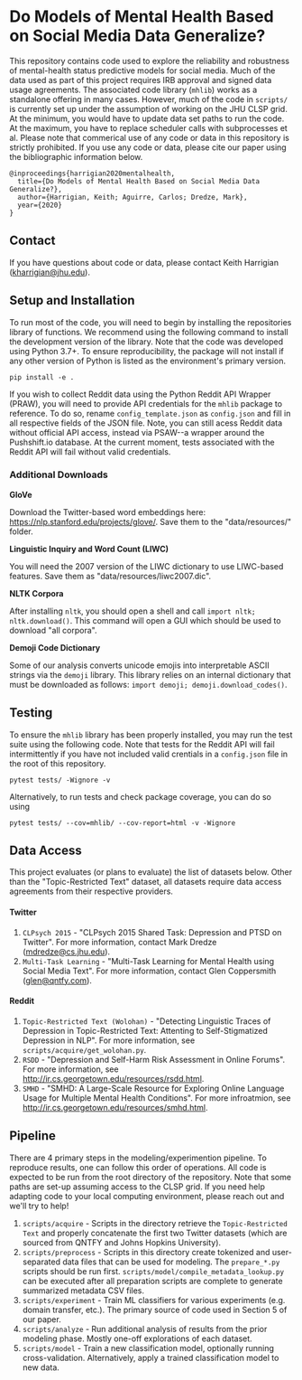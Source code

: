 # Do Models of Mental Health Based on Social Media Data Generalize?

This repository contains code used to explore the reliability and robustness of mental-health status predictive models for social media. Much of the data used as part of this project requires IRB approval and signed data usage agreements. The associated code library (`mhlib`) works as a standalone offering in many cases. However, much of the code in `scripts/` is currently set up under the assumption of working on the JHU CLSP grid. At the minimum, you would have to update data set paths to run the code. At the maximum, you have to replace scheduler calls with subprocesses et al. Please note that commerical use of any code or data in this repository is strictly prohibited. If you use any code or data, please cite our paper using the bibliographic information below.

```
@inproceedings{harrigian2020mentalhealth,
  title={Do Models of Mental Health Based on Social Media Data Generalize?},
  author={Harrigian, Keith; Aguirre, Carlos; Dredze, Mark},
  year={2020}
}
```

## Contact

If you have questions about code or data, please contact Keith Harrigian (kharrigian@jhu.edu).

## Setup and Installation

To run most of the code, you will need to begin by installing the repositories library of functions. We recommend using the following command to install the development version of the library. Note that the code was developed using Python 3.7+. To ensure reproducibility, the package will not install if any other version of Python is listed as the environment's primary version.

```
pip install -e .
```

If you wish to collect Reddit data using the Python Reddit API Wrapper (PRAW), you will need to provide API credentials for the `mhlib` package to reference. To do so, rename `config_template.json` as `config.json` and fill in all respective fields of the JSON file. Note, you can still acess Reddit data without official API access, instead via PSAW--a wrapper around the Pushshift.io database. At the current moment, tests associated with the Reddit API will fail without valid credentials.

### Additional Downloads

**GloVe**

Download the Twitter-based word embeddings here: https://nlp.stanford.edu/projects/glove/. Save them to the "data/resources/" folder.

**Linguistic Inquiry and Word Count (LIWC)**

You will need the 2007 version of the LIWC dictionary to use LIWC-based features. Save them as "data/resources/liwc2007.dic".

**NLTK Corpora**

After installing `nltk`, you should open a shell and call `import nltk; nltk.download()`. This command will open a GUI which should be used to download "all corpora".

**Demoji Code Dictionary**

Some of our analysis converts unicode emojis into interpretable ASCII strings via the `demoji` library. This library relies on an internal dictionary that must be downloaded as follows: `import demoji; demoji.download_codes()`.

## Testing

To ensure the `mhlib` library has been properly installed, you may run the test suite using the following code. Note that tests for the Reddit API will fail intermittently if you have not included valid crentials in a `config.json` file in the root of this repository.

```
pytest tests/ -Wignore -v
```

Alternatively, to run tests and check package coverage, you can do so using

```
pytest tests/ --cov=mhlib/ --cov-report=html -v -Wignore
```

## Data Access

This project evaluates (or plans to evaluate) the list of datasets below. Other than the "Topic-Restricted Text" dataset, all datasets require data access agreements from their respective providers.

#### Twitter

1. `CLPsych 2015` - "CLPsych 2015 Shared Task: Depression and PTSD on Twitter". For more information, contact Mark Dredze (mdredze@cs.jhu.edu).
2. `Multi-Task Learning` - "Multi-Task Learning for Mental Health using Social Media Text". For more information, contact Glen Coppersmith (glen@qntfy.com).

#### Reddit

1. `Topic-Restricted Text (Wolohan)` - "Detecting Linguistic Traces of Depression in Topic-Restricted Text: Attenting to Self-Stigmatized Depression in NLP". For more information, see `scripts/acquire/get_wolohan.py`.
2. `RSDD` - "Depression and Self-Harm Risk Assessment in Online Forums". For more information, see http://ir.cs.georgetown.edu/resources/rsdd.html.
3. `SMHD` - "SMHD: A Large-Scale Resource for Exploring Online Language Usage for Multiple Mental Health Conditions". For more infroatmion, see http://ir.cs.georgetown.edu/resources/smhd.html.

## Pipeline

There are 4 primary steps in the modeling/experimention pipeline. To reproduce results, one can follow this order of operations. All code is expected to be run from the root directory of the repository. Note that some paths are set-up assuming access to the CLSP grid. If you need help adapting code to your local computing environment, please reach out and we'll try to help!

1. `scripts/acquire` - Scripts in the directory retrieve the `Topic-Restricted Text` and properly concatenate the first two Twitter datasets (which are sourced from QNTFY and Johns Hopkins University).
2. `scripts/preprocess` - Scripts in this directory create tokenized and user-separated data files that can be used for modeling. The `prepare_*.py` scripts should be run first. `scripts/model/compile_metadata_lookup.py` can be executed after all preparation scripts are complete to generate summarized metadata CSV files.
3. `scripts/experiment` - Train ML classifiers for various experiments (e.g. domain transfer, etc.). The primary source of code used in Section 5 of our paper.
4. `scripts/analyze` - Run additional analysis of results from the prior modeling phase. Mostly one-off explorations of each dataset.
5. `scripts/model` - Train a new classification model, optionally running cross-validation. Alternatively, apply a trained classification model to new data.